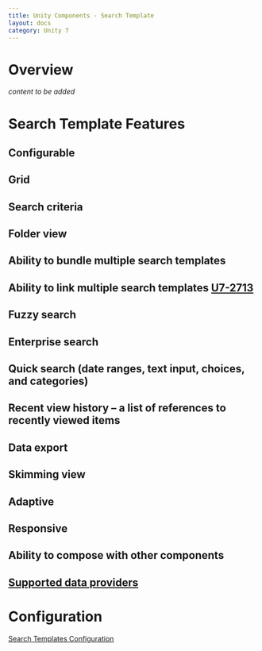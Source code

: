 ```yaml
---
title: Unity Components - Search Template
layout: docs
category: Unity 7
---
```

# Overview

*content to be added*

# Search Template Features

## Configurable
## Grid
## Search criteria 
## Folder view 
## Ability to bundle multiple search templates 
## Ability to link multiple search templates [U7-2713](https://jira.intellective.com/browse/U7-2713)
## Fuzzy search
## Enterprise search 
## Quick search (date ranges, text input, choices, and categories)
## Recent view history – a list of references to recently viewed items
## Data export 
## Skimming view
## Adaptive
## Responsive
## Ability to compose with other components
## [Supported data providers](search-template/supported-data-providers.md)

# Configuration

[Search Templates Configuration](../configuration/search-templates.md)
